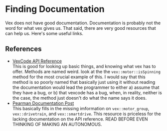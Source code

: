 # Finding Documentation

Vex does not have good documentation. 
Documentation is probably
not the word for what vex gives us.
That said, there are very good
resources that can help us. 
Here's some useful links.

## References
 * [VexCode API Reference](https://api.vexcode.cloud/v5/html/)  
  This is good for looking
 up basic things, and knowing what vex
 has to offer. Methods are named weird. 
 look at the the `vex::motor::isSpinning` method
 for the most crucial example of this. I would
 say that this method is so poorly named
 that basically just using it without reading
 the documentation would lead the programmer
 to either a) assume that they have a bug, or
 b) that vexcode has a bug, when, in reality,
 neither is the case, the method just doesn't
 do what the name says it does. 
 * [Pearman Documentation Post](https://www.vexforum.com/t/vexcode-motor-groups-and-drivetrain-example/69161)   
 This basically fills in the missing imformation
 on `vex::motor_group`, `vex::drivetrain`, and `vex::smartdrive`. This resource is priceless for 
 the lacking documentation on the API reference. 
 READ BEFORE EVEN THINKING OF MAKING AN AUTONOMOUS.